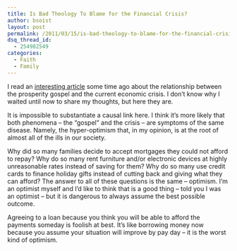 ```yaml
---
title: Is Bad Theology To Blame for the Financial Crisis?
author: bsoist
layout: post
permalink: /2011/03/15/is-bad-theology-to-blame-for-the-financial-crisis/
dsq_thread_id:
  - 254982549
categories:
  - Faith
  - Family
---
```

I read an [interesting article][1] some time ago about the relationship between the prosperity gospel and the current economic crisis. I don&#8217;t know why I waited until now to share my thoughts, but here they are. 

It is impossible to substantiate a causal link here. I think it&#8217;s more likely that both phenomena &#8211; the &#8220;gospel&#8221; and the crisis &#8211; are symptoms of the same disease. Namely, the hyper-optimism that, in my opinion, is at the root of almost all of the ills in our society.

Why did so many families decide to accept mortgages they could not afford to repay? Why do so many rent furniture and/or electronic devices at highly unreasonable rates instead of saving for them? Why do so many use credit cards to finance holiday gifts instead of cutting back and giving what they can afford? The answer to all of these questions is the same &#8211; optimism. I&#8217;m an optimist myself and I&#8217;d like to think that is a good thing &#8211; told you I was an optimist &#8211; but it is dangerous to always assume the best possible outcome. 

Agreeing to a loan because you think you will be able to afford the payments someday is foolish at best. It&#8217;s like borrowing money now because you assume your situation will improve by pay day &#8211; it is the worst kind of optimism.

 [1]: http://www.time.com/time/business/article/0,8599,1847053,00.html?cnn=yes